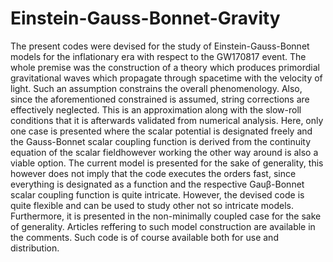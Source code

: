 # Einstein-Gauss-Bonnet-Gravity
The present codes were devised for the study of Einstein-Gauss-Bonnet models for the inflationary era with respect to the GW170817 event. The whole premise was the construction of a theory which produces primordial gravitational waves which propagate through spacetime with the velocity of light. Such an assumption constrains the overall phenomenology. Also, since the aforementioned constrained is assumed, string corrections are effectively neglected. This is an approximation along with the slow-roll conditions that it is afterwards validated from numerical analysis. Here, only one case is presented where the scalar potential is designated freely and the Gauss-Bonnet scalar coupling function is derived from the continuity equation of the scalar fieldhowever working the other way around is also a viable option. The current model is presented for the sake of generality, this however does not imply that the code executes the orders fast, since everything is designated as a function and the respective Gauβ-Bonnet scalar coupling function is quite intricate. However, the devised code is quite flexible and can be used to study other not so intricate models. Furthermore, it is presented in the non-minimally coupled case for the sake of generality. Articles reffering to such model construction are available in the comments. Such code is of course available both for use and distribution. 

